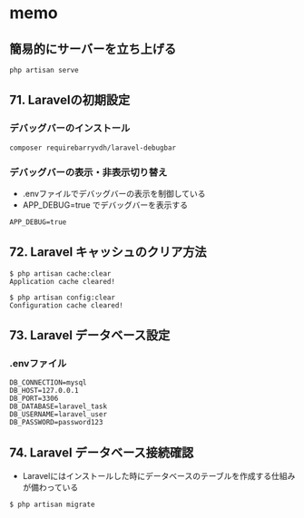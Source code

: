 # memo

## 簡易的にサーバーを立ち上げる

```shell
php artisan serve
```

## 71. Laravelの初期設定

### デバッグバーのインストール

```shell
composer requirebarryvdh/laravel-debugbar
```

### デバッグバーの表示・非表示切り替え

- .envファイルでデバッグバーの表示を制御している
- APP_DEBUG=true でデバッグバーを表示する

```shell
APP_DEBUG=true
```

## 72. Laravel キャッシュのクリア方法

```shell
$ php artisan cache:clear
Application cache cleared!

$ php artisan config:clear
Configuration cache cleared!
```

## 73. Laravel データベース設定

### .envファイル

```shell
DB_CONNECTION=mysql
DB_HOST=127.0.0.1
DB_PORT=3306
DB_DATABASE=laravel_task
DB_USERNAME=laravel_user
DB_PASSWORD=password123
```

## 74. Laravel データベース接続確認

- Laravelにはインストールした時にデータベースのテーブルを作成する仕組みが備わっている

```shell
$ php artisan migrate
```